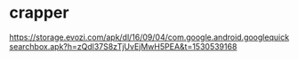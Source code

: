# crapper

https://storage.evozi.com/apk/dl/16/09/04/com.google.android.googlequicksearchbox.apk?h=zQdl37S8zTjUvEjMwH5PEA&t=1530539168
